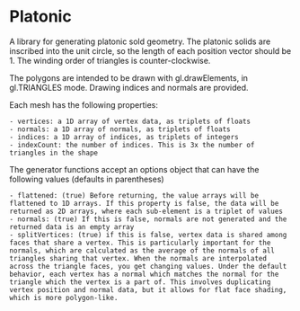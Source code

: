 # Platonic

A library for generating platonic sold geometry. The platonic solids are inscribed into the unit circle, so the length of each position vector should be 1. The winding order of triangles is counter-clockwise.

The polygons are intended to be drawn with gl.drawElements, in gl.TRIANGLES mode. Drawing indices and normals are provided.

Each mesh has the following properties:

    - vertices: a 1D array of vertex data, as triplets of floats
    - normals: a 1D array of normals, as triplets of floats
    - indices: a 1D array of indices, as triplets of integers
    - indexCount: the number of indices. This is 3x the number of triangles in the shape

The generator functions accept an options object that can have the following values (defaults in parentheses)

    - flattened: (true) Before returning, the value arrays will be flattened to 1D arrays. If this property is false, the data will be returned as 2D arrays, where each sub-element is a triplet of values
    - normals: (true) If this is false, normals are not generated and the returned data is an empty array
    - splitVertices: (true) if this is false, vertex data is shared among faces that share a vertex. This is particularly important for the normals, which are calculated as the average of the normals of all triangles sharing that vertex. When the normals are interpolated across the triangle faces, you get changing values. Under the default behavior, each vertex has a normal which matches the normal for the triangle which the vertex is a part of. This involves duplicating vertex position and normal data, but it allows for flat face shading, which is more polygon-like.
